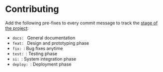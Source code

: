 # Contributing

Add the following pre-fixes to every commit message to track the [stage of the project](schedule.md):

- `docs: ` General documentation
- `feat: ` Design and prototyping phase
- `fix: `: Bug fixes anytime
- `test: `: Testing phase
- `si: `: System integration phase
- `deploy: `: Deployment phase
